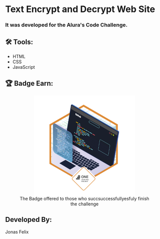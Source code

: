 # Text Encrypt and Decrypt Web Site

###  It was developed for the Alura's Code Challenge.

## 🛠️ Tools:
- HTML
- CSS
- JavaScript

## 🏆 Badge Earn:

<figure>
  <img src="./badge1.png" style="width: 20rem; display: block; margin: auto;">
  <figcaption style="text-align: center;">
  The Badge offered to those who succsuccessfullyesfuly finish the challenge
  </figcaption>
</figure>

## Developed By:

Jonas Felix